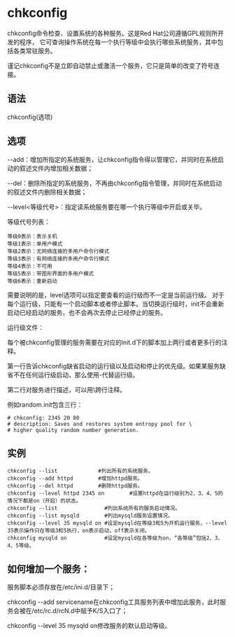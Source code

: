 # chkconfig

chkconfig命令检查、设置系统的各种服务。这是Red Hat公司遵循GPL规则所开发的程序，
它可查询操作系统在每一个执行等级中会执行哪些系统服务，其中包括各类常驻服务。

谨记chkconfig不是立即自动禁止或激活一个服务，它只是简单的改变了符号连接。

## 语法
chkconfig(选项)

## 选项
--add：增加所指定的系统服务，让chkconfig指令得以管理它，并同时在系统启动的叙述文件内增加相关数据；

--del：删除所指定的系统服务，不再由chkconfig指令管理，并同时在系统启动的叙述文件内删除相关数据；

--level<等级代号>：指定读系统服务要在哪一个执行等级中开启或关毕。

等级代号列表：
```
等级0表示：表示关机
等级1表示：单用户模式
等级2表示：无网络连接的多用户命令行模式
等级3表示：有网络连接的多用户命令行模式
等级4表示：不可用
等级5表示：带图形界面的多用户模式
等级6表示：重新启动
```
需要说明的是，level选项可以指定要查看的运行级而不一定是当前运行级。
对于每个运行级，只能有一个启动脚本或者停止脚本。当切换运行级时，init不会重新启动已经启动的服务，也不会再次去停止已经停止的服务。

运行级文件：

每个被chkconfig管理的服务需要在对应的init.d下的脚本加上两行或者更多行的注释。

第一行告诉chkconfig缺省启动的运行级以及启动和停止的优先级。如果某服务缺省不在任何运行级启动，那么使用-代替运行级。

第二行对服务进行描述，可以用\跨行注释。

例如random.init包含三行：
```
# chkconfig: 2345 20 80
# description: Saves and restores system entropy pool for \
# higher quality random number generation.
```

## 实例
```
chkconfig --list             #列出所有的系统服务。
chkconfig --add httpd        #增加httpd服务。
chkconfig --del httpd        #删除httpd服务。
chkconfig --level httpd 2345 on        #设置httpd在运行级别为2、3、4、5的情况下都是on（开启）的状态。
chkconfig --list               #列出系统所有的服务启动情况。
chkconfig --list mysqld        #列出mysqld服务设置情况。
chkconfig --level 35 mysqld on #设定mysqld在等级3和5为开机运行服务，--level 35表示操作只在等级3和5执行，on表示启动，off表示关闭。
chkconfig mysqld on            #设定mysqld在各等级为on，“各等级”包括2、3、4、5等级。
```

## 如何增加一个服务：

服务脚本必须存放在/etc/ini.d/目录下；

chkconfig --add servicename在chkconfig工具服务列表中增加此服务，此时服务会被在/etc/rc.d/rcN.d中赋予K/S入口了；

chkconfig --level 35 mysqld on修改服务的默认启动等级。